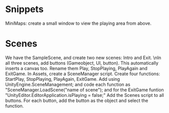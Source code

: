 # Snippets
MiniMaps: create a small window to view the  playing area from above. 

# Scenes
We have the SampleScene, and create two new scenes: Intro and Exit.
\nIn all three scenes, add buttons (Gameobject, UI, button). This automatically inserts a canvas too. Rename them Play, StopPlaying, PlayAgain and ExitGame.
In Assets, create a SceneManager script. Create four functions: StartPlay, StopPlaying, PlayAgain, ExitGame. 
Add using UnityEngine.SceneManagement; and code each function as "SceneManager.LoadScene("name of scene");   and for the ExitGame funtion "UnityEditor.EditorApplication.isPlaying = false;"
Add the Scenes script to all buttons.
For each button, add the button as the object and select the function. 

